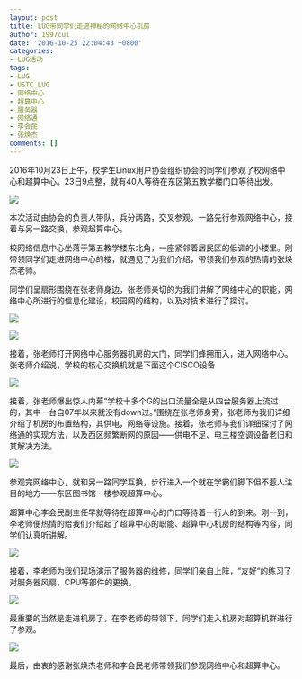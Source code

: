 ```yaml
---
layout: post
title: LUG带同学们走进神秘的网络中心机房
author: 1997cui
date: '2016-10-25 22:04:43 +0800'
categories:
- LUG活动
tags:
- LUG
- USTC_LUG
- 网络中心
- 超算中心
- 服务器
- 网络通
- 李会民
- 张焕杰
comments: []
---
```

2016年10月23日上午，校学生Linux用户协会组织协会的同学们参观了校网络中心和超算中心。23日9点整，就有40人等待在东区第五教学楼门口等待出发。

![](https://ftp.lug.ustc.edu.cn/wp-content/uploads/2016/10/图一.jpg)

本次活动由协会的负责人带队，兵分两路，交叉参观。一路先行参观网络中心，接着与另一路交换，参观超算中心。

校网络信息中心坐落于第五教学楼东北角，一座紧邻着居民区的低调的小楼里。刚带领同学们走进网络中心的楼，就遇见了为我们介绍，带领我们参观的热情的张焕杰老师。

同学们呈扇形围绕在张老师身边，张老师亲切的为我们讲解了网络中心的职能，网络中心所进行的信息化建设，校园网的结构，以及对技术进行了探讨。

![](https://ftp.lug.ustc.edu.cn/wp-content/uploads/2016/10/photo302688598030919678.jpg)

![](https://ftp.lug.ustc.edu.cn/wp-content/uploads/2016/10/图三.jpg)

接着，张老师打开网络中心服务器机房的大门，同学们蜂拥而入，进入网络中心。张老师介绍说，学校的核心交换机就是下面这个CISCO设备

![](https://ftp.lug.ustc.edu.cn/wp-content/uploads/2016/10/图四.jpg)

接着，张老师爆出惊人内幕“学校十多个G的出口流量全是从四台服务器上流过的，其中一台自07年以来就没有down过。”围绕在张老师身旁，张老师为我们详细介绍了机房的布置结构，其供电，网络等设施。接着，张老师与我们详细探讨了网络通的实现方法，以及西区频繁断网的原因——供电不足、电三楼空调设备老旧和其解决方法。

![](https://ftp.lug.ustc.edu.cn/wp-content/uploads/2016/10/啦啦啦.jpg)

参观完网络中心，就和另一路同学互换，步行进入一个就在学霸们脚下但不惹人注目的地方——东区图书馆一楼参观超算中心。

超算中心李会民副主任早就等待在超算中心的门口等待着一行人的到来。刚一到，李老师便热情的给我们介绍起了超算中心的职能、超算中心机房的结构等内容，同学们认真听讲解。

![](https://ftp.lug.ustc.edu.cn/wp-content/uploads/2016/10/图六.jpg)

接着，李老师为我们现场演示了服务器的维修，同学们亲自上阵，“友好“的练习了对服务器风扇、CPU等部件的更换。

![](https://ftp.lug.ustc.edu.cn/wp-content/uploads/2016/10/图七.jpg)

最重要的当然是走进机房了，在李老师的带领下，同学们走入机房对超算机群进行了参观。

![](https://ftp.lug.ustc.edu.cn/wp-content/uploads/2016/10/图八.jpg)

最后，由衷的感谢张焕杰老师和李会民老师带领我们参观网络中心和超算中心。
